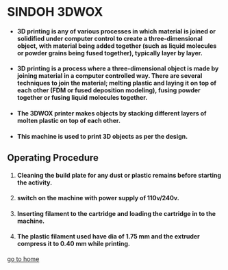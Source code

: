 
 # SINDOH 3DWOX
* #### 3D printing is any of various processes in which material is joined or solidified under computer control to create a three-dimensional object, with material being added together (such as liquid molecules or powder grains being fused together), typically layer by layer. 

* #### 3D printing is a process where a three-dimensional object is made by joining material in a computer controlled way. There are several techniques to join the material; melting plastic and laying it on top of each other (FDM or fused deposition modeling), fusing powder together or fusing liquid molecules together.
* #### The 3DWOX printer makes objects by stacking different layers of molten plastic on top of each other.
 * #### This machine is used to print 3D objects as per the design.
## Operating Procedure

1. #### Cleaning the build plate for any dust or plastic remains before starting the activity.
2. #### switch on the machine with power supply of 110v/240v.
3. #### Inserting filament to the cartridge and loading the cartridge in to the machine.
4. #### The plastic filament used have dia of 1.75 mm and the extruder compress it to 0.40 mm while printing.
    






    







[go to home](/readme.md)